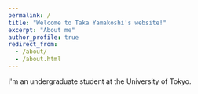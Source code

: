 ```yaml
---
permalink: /
title: "Welcome to Taka Yamakoshi's website!"
excerpt: "About me"
author_profile: true
redirect_from:
  - /about/
  - /about.html
---
```


I'm an undergraduate student at the University of Tokyo.
